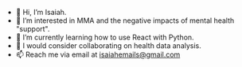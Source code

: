 - 👋 Hi, I’m Isaiah.
- 👀 I’m interested in MMA and the negative impacts of mental health "support".
- 🌱 I’m currently learning how to use React with Python.
- 💞️ I would consider collaborating on health data analysis.
- 📫 Reach me via email at isaiahemails@gmail.com

<!---
ifoulidis/ifoulidis is a ✨ special ✨ repository because its `README.md` (this file) appears on your GitHub profile.
You can click the Preview link to take a look at your changes.
--->
